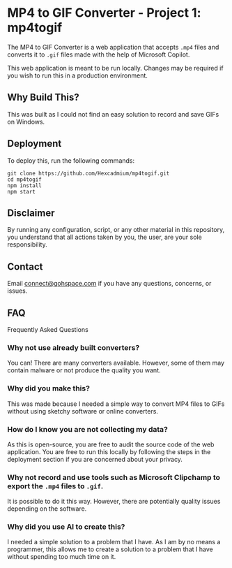 # MP4 to GIF Converter - Project 1: mp4togif
The MP4 to GIF Converter is a web application that accepts `.mp4` files and converts it to `.gif` files made with the help of Microsoft Copilot.

This web application is meant to be run locally. Changes may be required if you wish to run this in a production environment.

## Why Build This?
This was built as I could not find an easy solution to record and save GIFs on Windows.

## Deployment
To deploy this, run the following commands:

```
git clone https://github.com/Hexcadmium/mp4togif.git
cd mp4togif
npm install
npm start
```

## Disclaimer
By running any configuration, script, or any other material in this repository, you understand that all actions taken by you, the user, are your sole responsibility.

## Contact
Email [connect@gohspace.com](mailto:connect@gohspace.com?subject=MP4%20to%20GIF%20Converter) if you have any questions, concerns, or issues.

## FAQ
Frequently Asked Questions

### Why not use already built converters?
You can! There are many converters available. However, some of them may contain malware or not produce the quality you want.

### Why did you make this?
This was made because I needed a simple way to convert MP4 files to GIFs without using sketchy software or online converters.

### How do I know you are not collecting my data?
As this is open-source, you are free to audit the source code of the web application. You are free to run this locally by following the steps in the deployment section if you are concerned about your privacy.

### Why not record and use tools such as Microsoft Clipchamp to export the `.mp4` files to `.gif`.
It is possible to do it this way. However, there are potentially quality issues depending on the software.

### Why did you use AI to create this?
I needed a simple solution to a problem that I have. As I am by no means a programmer, this allows me to create a solution to a problem that I have without spending too much time on it.
